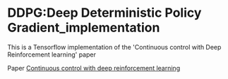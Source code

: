 # DDPG:Deep Deterministic Policy Gradient_implementation

This is a Tensorflow implementation of the 'Continuous control with Deep Reinforcement learning' paper

Paper 
[Continuous control with deep reinforcement learning](https://arxiv.org/abs/1509.02971)
